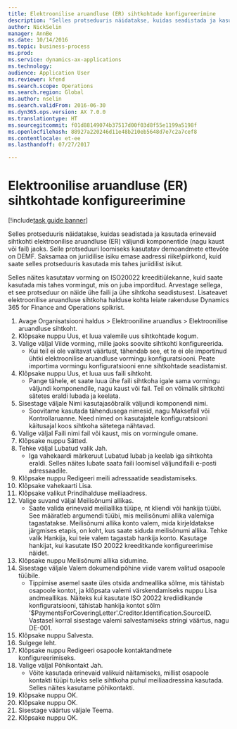 ```yaml
--- 
title: Elektroonilise aruandluse (ER) sihtkohtade konfigureerimine
description: "Selles protseduuris näidatakse, kuidas seadistada ja kasutada erinevaid sihtkohti elektroonilise aruandluse (ER) väljundi komponentide (nagu kaust või fail) jaoks."
author: NickSelin
manager: AnnBe
ms.date: 10/14/2016
ms.topic: business-process
ms.prod: 
ms.service: dynamics-ax-applications
ms.technology: 
audience: Application User
ms.reviewer: kfend
ms.search.scope: Operations
ms.search.region: Global
ms.author: nselin
ms.search.validFrom: 2016-06-30
ms.dyn365.ops.version: AX 7.0.0
ms.translationtype: HT
ms.sourcegitcommit: f01d88149074b37517d00f03d8f55e1199a5198f
ms.openlocfilehash: 88927a220246d11e48b210eb5648d7e7c2a7cef8
ms.contentlocale: et-ee
ms.lasthandoff: 07/27/2017

---
```

# <a name="configure-destinations-for-electronic-reporting-er"></a>Elektroonilise aruandluse (ER) sihtkohtade konfigureerimine

[!include[task guide banner](../../includes/task-guide-banner.md)]

Selles protseduuris näidatakse, kuidas seadistada ja kasutada erinevaid sihtkohti elektroonilise aruandluse (ER) väljundi komponentide (nagu kaust või fail) jaoks. Selle protseduuri loomiseks kasutatav demoandmete ettevõte on DEMF. Saksamaa on juriidilise isiku emase aadressi riike\piirkond, kuid saate selles protseduuris kasutada mis tahes juriidilist isikut. 

Selles näites kasutatav vorming on ISO20022 kreeditiülekanne, kuid saate kasutada mis tahes vormingut, mis on juba imporditud. Arvestage sellega, et see protseduur on näide ühe faili ja ühe sihtkoha seadistusest. Lisateavet elektroonilise aruandluse sihtkoha halduse kohta leiate rakenduse Dynamics 365 for Finance and Operations spikrist.

1. Avage Organisatsiooni haldus > Elektrooniline aruandlus > Elektroonilise aruandluse sihtkoht.
2. Klõpsake nuppu Uus, et luua valemile uus sihtkohtade kogum.
3. Valige väljal Viide vorming, mille jaoks soovite sihtkohti konfigureerida.
    * Kui teil ei ole valitavat väärtust, tähendab see, et te ei ole importinud ühtki elektroonilise aruandluse vormingu konfiguratsiooni. Peate importima vormingu konfiguratsiooni enne sihtkohtade seadistamist.  
4. Klõpsake nuppu Uus, et luua uus faili sihtkoht.
    * Pange tähele, et saate luua ühe faili sihtkoha igale sama vormingu väljundi komponendile, nagu kaust või fail. Teil on võimalik sihtkohti sätetes eraldi lubada ja keelata.  
5. Sisestage väljale Nimi kasutajasõbralik väljundi komponendi nimi.
    * Soovitame kasutada tähendusega nimesid, nagu Maksefail või Kontrollaruanne. Need nimed on kasutajatele konfiguratsiooni käitusajal koos sihtkoha sätetega nähtavad.  
6. Valige väljal Faili nimi fail või kaust, mis on vormingule omane.
7. Klõpsake nuppu Sätted.
8. Tehke väljal Lubatud valik Jah.
    * Iga vahekaardi märkeruut Lubatud lubab ja keelab iga sihtkohta eraldi. Selles näites lubate saata faili loomisel väljundifaili e-posti adressaadile.  
9. Klõpsake nuppu Redigeeri meili adressaatide seadistamiseks.
10. Klõpsake vahekaarti Lisa.
11. Klõpsake valikut Prindihalduse meiliaadress.
12. Valige suvand väljal Meilisõnumi allikas.
    * Saate valida erinevaid meiliallika tüüpe, nt kliendi või hankija tüübi. See määratleb argumendi tüübi, mis meilisõnumi allika valemiga tagastatakse. Meilisõnumi allika konto valem, mida kirjeldatakse järgmises etapis, on koht, kus saate siduda meilisõnumi allika. Tehke valik Hankija, kui teie valem tagastab hankija konto. Kasutage hankijat, kui kasutate ISO 20022 kreeditkande konfigureerimise näidet.  
13. Klõpsake nuppu Meilisõnumi allika sidumine.
14. Sisestage väljale Valem dokumendipõhine viide varem valitud osapoole tüübile.
    * Tippimise asemel saate üles otsida andmeallika sõlme, mis tähistab osapoole kontot, ja klõpsata valemi värskendamiseks nuppu Lisa andmeallikas. Näiteks kui kasutate ISO 20022 krediidikande konfiguratsiooni, tähistab hankija kontot sõlm '$PaymentsForCoveringLetter'.Creditor.Identification.SourceID. Vastasel korral sisestage valemi salvestamiseks stringi väärtus, nagu DE-001.  
15. Klõpsake nuppu Salvesta.
16. Sulgege leht.
17. Klõpsake nuppu Redigeeri osapoole kontaktandmete konfigureerimiseks.
18. Valige väljal Põhikontakt Jah.
    * Võite kasutada erinevaid valikuid näitamiseks, millist osapoole kontakti tüüpi tuleks selle sihtkoha puhul meiliaadressina kasutada. Selles näites kasutame põhikontakti.  
19. Klõpsake nuppu OK.
20. Klõpsake nuppu OK.
21. Sisestage väärtus väljale Teema.
22. Klõpsake nuppu OK.


